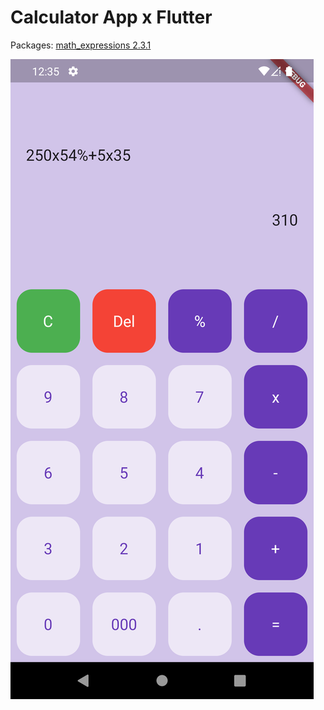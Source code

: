 #  Calculator App x Flutter

 Packages:
[math_expressions 2.3.1](https://pub.dev/packages/math_expressions)

![Screenshot_1.png](Screenshot_1.png)